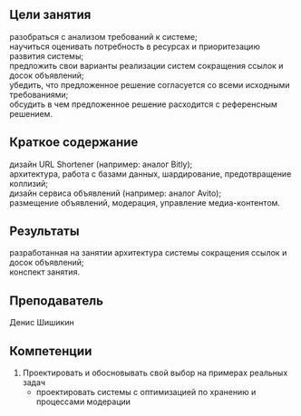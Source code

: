 ## Цели занятия

разобраться с анализом требований к системе;  
научиться оценивать потребность в ресурсах и приоритезацию развития системы;  
предложить свои варианты реализации систем сокращения ссылок и досок объявлений;  
убедить, что предложенное решение согласуется со всеми исходными требованиями;  
обсудить в чем предложенное решение расходится с референсным решением.

## Краткое содержание

дизайн URL Shortener (например: аналог Bitly);  
архитектура, работа с базами данных, шардирование, предотвращение коллизий;  
дизайн сервиса объявлений (например: аналог Avito);  
размещение объявлений, модерация, управление медиа-контентом.

## Результаты

разработанная на занятии архитектура системы сокращения ссылок и досок объявлений;  
конспект занятия.

## Преподаватель

Денис Шишикин

## Компетенции

1. Проектировать и обосновывать свой выбор на примерах реальных задач
	- проектировать системы с оптимизацией по хранению и процессами модерации
